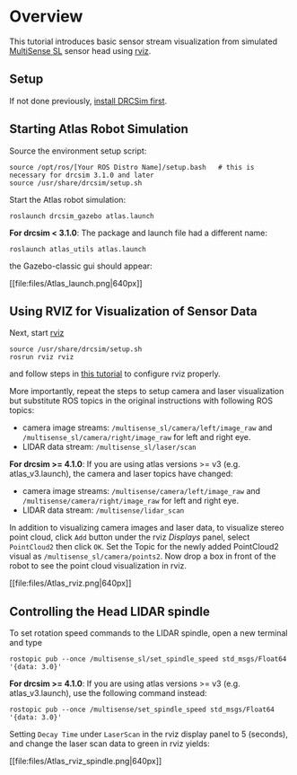 # Overview

This tutorial introduces basic sensor stream visualization from simulated
[MultiSense SL](http://files.carnegierobotics.com/products/MultiSense_SL/MultiSense_SL_brochure.pdf) sensor head using [rviz](http://ros.org/wiki/rviz).

## Setup
If not done previously, [install DRCSim first](/tutorials/?tut=drcsim_install).

## Starting Atlas Robot Simulation
Source the environment setup script:

    source /opt/ros/[Your ROS Distro Name]/setup.bash   # this is necessary for drcsim 3.1.0 and later
    source /usr/share/drcsim/setup.sh

Start the Atlas robot simulation:

    roslaunch drcsim_gazebo atlas.launch

**For drcsim < 3.1.0**: The package and launch file had a different name:

    roslaunch atlas_utils atlas.launch

the Gazebo-classic gui should appear:

[[file:files/Atlas_launch.png|640px]]

## Using RVIZ for Visualization of Sensor Data

Next, start [rviz](http://ros.org/wiki/rviz)

    source /usr/share/drcsim/setup.sh
    rosrun rviz rviz

and follow steps in [this tutorial](/tutorials?tut=drcsim_visualization&cat=drcsim) to configure rviz properly.

More importantly, repeat the steps to setup camera and laser visualization but substitute ROS topics in the original instructions with following ROS topics:

  - camera image streams: `/multisense_sl/camera/left/image_raw` and `/multisense_sl/camera/right/image_raw` for left and right eye.
  - LIDAR data stream: `/multisense_sl/laser/scan`

**For drcsim >= 4.1.0**: If you are using atlas versions >= v3 (e.g. atlas\_v3.launch), the camera and laser topics have changed:

  - camera image streams: `/multisense/camera/left/image_raw` and `/multisense/camera/right/image_raw` for left and right eye.
  - LIDAR data stream: `/multisense/lidar_scan`

In addition to visualizing camera images and laser data, to visualize stereo point cloud, click `Add` button under the rviz *Displays* panel, select `PointCloud2` then click `OK`.  Set the Topic for the newly added PointCloud2 visual as `/multisense_sl/camera/points2`.  Now drop a box in front of the robot to see the point cloud visualization in rviz.

[[file:files/Atlas_rviz.png|640px]]

## Controlling the Head LIDAR spindle ##

To set rotation speed commands to the LIDAR spindle, open a new terminal and type

    rostopic pub --once /multisense_sl/set_spindle_speed std_msgs/Float64 '{data: 3.0}'

**For drcsim >= 4.1.0**: If you are using atlas versions >= v3 (e.g. atlas\_v3.launch), use the following command instead:

    rostopic pub --once /multisense/set_spindle_speed std_msgs/Float64 '{data: 3.0}'

Setting `Decay Time` under `LaserScan` in the rviz display panel to 5 (seconds), and change the laser scan data to green in rviz yields:

[[file:files/Atlas_rviz_spindle.png|640px]]
